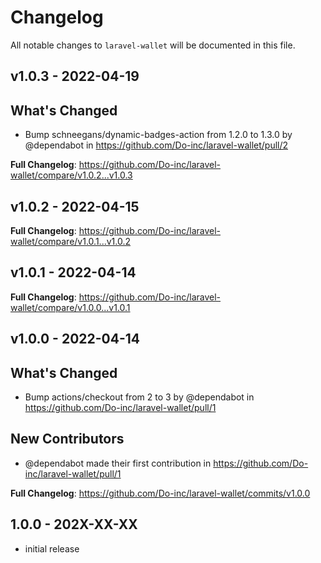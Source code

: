 # Changelog

All notable changes to `laravel-wallet` will be documented in this file.

## v1.0.3 - 2022-04-19

## What's Changed

- Bump schneegans/dynamic-badges-action from 1.2.0 to 1.3.0 by @dependabot in https://github.com/Do-inc/laravel-wallet/pull/2

**Full Changelog**: https://github.com/Do-inc/laravel-wallet/compare/v1.0.2...v1.0.3

## v1.0.2 - 2022-04-15

**Full Changelog**: https://github.com/Do-inc/laravel-wallet/compare/v1.0.1...v1.0.2

## v1.0.1 - 2022-04-14

**Full Changelog**: https://github.com/Do-inc/laravel-wallet/compare/v1.0.0...v1.0.1

## v1.0.0 - 2022-04-14

## What's Changed

- Bump actions/checkout from 2 to 3 by @dependabot in https://github.com/Do-inc/laravel-wallet/pull/1

## New Contributors

- @dependabot made their first contribution in https://github.com/Do-inc/laravel-wallet/pull/1

**Full Changelog**: https://github.com/Do-inc/laravel-wallet/commits/v1.0.0

## 1.0.0 - 202X-XX-XX

- initial release
